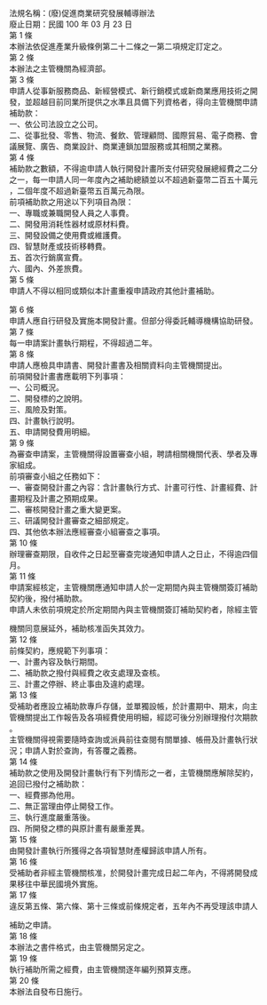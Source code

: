 法規名稱：(廢)促進商業研究發展輔導辦法  
廢止日期：民國 100 年 03 月 23 日  
第 1 條  
本辦法依促進產業升級條例第二十二條之一第二項規定訂定之。  
第 2 條  
本辦法之主管機關為經濟部。  
第 3 條  
申請人從事新服務商品、新經營模式、新行銷模式或新商業應用技術之開  
發，並超越目前同業所提供之水準且具備下列資格者，得向主管機關申請  
補助款：  
一、依公司法設立之公司。  
二、從事批發、零售、物流、餐飲、管理顧問、國際貿易、電子商務、會  
議展覽、廣告、商業設計、商業連鎖加盟服務或其相關之業務。  
第 4 條  
補助款之數額，不得逾申請人執行開發計畫所支付研究發展總經費之二分  
之一，每一申請人同一年度內之補助總額並以不超過新臺幣二百五十萬元  
，二個年度不超過新臺幣五百萬元為限。  
前項補助款之用途以下列項目為限：  
一、專職或兼職開發人員之人事費。  
二、開發用消耗性器材或原材料費。  
三、開發設備之使用費或維護費。  
四、智慧財產或技術移轉費。  
五、首次行銷廣宣費。  
六、國內、外差旅費。  
第 5 條  
申請人不得以相同或類似本計畫重複申請政府其他計畫補助。  


第 6 條  
申請人應自行研發及實施本開發計畫。但部分得委託輔導機構協助研發。  
第 7 條  
每一申請案計畫執行期程，不得超過二年。  
第 8 條  
申請人應檢具申請書、開發計畫書及相關資料向主管機關提出。  
前項開發計畫書應載明下列事項：  
一、公司概況。  
二、開發標的之說明。  
三、風險及對策。  
四、計畫執行說明。  
五、申請開發費用明細。  
第 9 條  
為審查申請案，主管機關得設置審查小組，聘請相關機關代表、學者及專  
家組成。  
前項審查小組之任務如下：  
一、審查開發計畫之內容：含計畫執行方式、計畫可行性、計畫經費、計  
畫期程及計畫之預期成果。  
二、審核開發計畫之重大變更案。  
三、研議開發計畫審查之細部規定。  
四、其他依本辦法應經審查小組審查之事項。  
第 10 條  
辦理審查期限，自收件之日起至審查完竣通知申請人之日止，不得逾四個  
月。  
第 11 條  
申請案經核定，主管機關應通知申請人於一定期間內與主管機關簽訂補助  
契約後，撥付補助款。  
申請人未依前項規定於所定期間內與主管機關簽訂補助契約者，除經主管  


機關同意展延外，補助核准函失其效力。  
第 12 條  
前條契約，應規範下列事項：  
一、計畫內容及執行期間。  
二、補助款之撥付與經費之收支處理及查核。  
三、計畫之停辦、終止事由及違約處理。  
第 13 條  
受補助者應設立補助款專戶存儲，並單獨設帳，於計畫期中、期末，向主  
管機關提出工作報告及各項經費使用明細，經認可後分別辦理撥付次期款  
。  
主管機關得視需要隨時查詢或派員前往查閱有關單據、帳冊及計畫執行狀  
況；申請人對於查詢，有答覆之義務。  
第 14 條  
補助款之使用及開發計畫執行有下列情形之一者，主管機關應解除契約，  
追回已撥付之補助款：  
一、經費挪為他用。  
二、無正當理由停止開發工作。  
三、執行進度嚴重落後。  
四、所開發之標的與原計畫有嚴重差異。  
第 15 條  
由開發計畫執行所獲得之各項智慧財產權歸該申請人所有。  
第 16 條  
受補助者非經主管機關核准，於開發計畫完成日起二年內，不得將開發成  
果移往中華民國境外實施。  
第 17 條  
違反第五條、第六條、第十三條或前條規定者，五年內不再受理該申請人  


補助之申請。  
第 18 條  
本辦法之書件格式，由主管機關另定之。  
第 19 條  
執行補助所需之經費，由主管機關逐年編列預算支應。  
第 20 條  
本辦法自發布日施行。  


